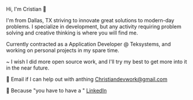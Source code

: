 Hi, I'm Cristian 👋

I'm from Dallas, TX striving to innovate great solutions to modern-day problems. I specialize in development, but any activity requiring problem solving and creative thinking is where you will find me.

Currently contracted as a Application Developer @ Teksystems, and working on personal projects in my spare time.

~ I wish I did more open source work, and I'll try my best to get more into it in the near future.

📧 Email if I can help out with anthing Christiandevwork@gmail.com

🤵 Because "you have to have a " <a href="https://www.linkedin.com/in/cristiansgonzalez/">LinkedIn<a/>
  

